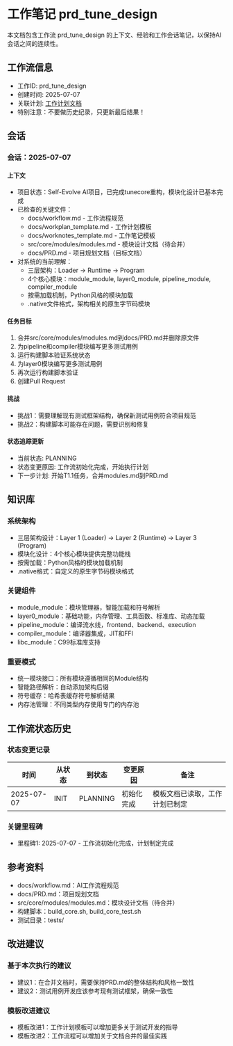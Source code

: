 # 工作笔记 prd_tune_design

本文档包含工作流 prd_tune_design 的上下文、经验和工作会话笔记，以保持AI会话之间的连续性。

## 工作流信息
- 工作ID: prd_tune_design
- 创建时间: 2025-07-07
- 关联计划: [工作计划文档](workplan_prd_tune_design.md)
- 特别注意：不要做历史纪录，只更新最后结果！

## 会话

### 会话：2025-07-07

#### 上下文
- 项目状态：Self-Evolve AI项目，已完成tunecore重构，模块化设计已基本完成
- 已检查的关键文件：
  - docs/workflow.md - 工作流程规范
  - docs/workplan_template.md - 工作计划模板
  - docs/worknotes_template.md - 工作笔记模板
  - src/core/modules/modules.md - 模块设计文档（待合并）
  - docs/PRD.md - 项目规划文档（目标文档）
- 对系统的当前理解：
  - 三层架构：Loader -> Runtime -> Program
  - 4个核心模块：module_module, layer0_module, pipeline_module, compiler_module
  - 按需加载机制，Python风格的模块加载
  - .native文件格式，架构相关的原生字节码模块

#### 任务目标
1. 合并src/core/modules/modules.md到docs/PRD.md并删除原文件
2. 为pipeline和compiler模块编写更多测试用例
3. 运行构建脚本验证系统状态
4. 为layer0模块编写更多测试用例
5. 再次运行构建脚本验证
6. 创建Pull Request

#### 挑战
- 挑战1：需要理解现有测试框架结构，确保新测试用例符合项目规范
- 挑战2：构建脚本可能存在问题，需要识别和修复

#### 状态追踪更新
- 当前状态: PLANNING
- 状态变更原因: 工作流初始化完成，开始执行计划
- 下一步计划: 开始T1.1任务，合并modules.md到PRD.md

## 知识库

### 系统架构
- 三层架构设计：Layer 1 (Loader) -> Layer 2 (Runtime) -> Layer 3 (Program)
- 模块化设计：4个核心模块提供完整功能栈
- 按需加载：Python风格的模块加载机制
- .native格式：自定义的原生字节码模块格式

### 关键组件
- module_module：模块管理器，智能加载和符号解析
- layer0_module：基础功能，内存管理、工具函数、标准库、动态加载
- pipeline_module：编译流水线，frontend、backend、execution
- compiler_module：编译器集成，JIT和FFI
- libc_module：C99标准库支持

### 重要模式
- 统一模块接口：所有模块遵循相同的Module结构
- 智能路径解析：自动添加架构后缀
- 符号缓存：哈希表缓存符号解析结果
- 内存池管理：不同类型内存使用专门的内存池

## 工作流状态历史

### 状态变更记录
| 时间 | 从状态 | 到状态 | 变更原因 | 备注 |
|------|--------|--------|----------|------|
| 2025-07-07 | INIT | PLANNING | 初始化完成 | 模板文档已读取，工作计划已制定 |

### 关键里程碑
- 里程碑1: 2025-07-07 - 工作流初始化完成，计划制定完成

## 参考资料

- docs/workflow.md：AI工作流程规范
- docs/PRD.md：项目规划文档
- src/core/modules/modules.md：模块设计文档（待合并）
- 构建脚本：build_core.sh, build_core_test.sh
- 测试目录：tests/

## 改进建议

### 基于本次执行的建议
- 建议1：在合并文档时，需要保持PRD.md的整体结构和风格一致性
- 建议2：测试用例开发应该参考现有测试框架，确保一致性

### 模板改进建议
- 模板改进1：工作计划模板可以增加更多关于测试开发的指导
- 模板改进2：工作流程可以增加关于文档合并的最佳实践
